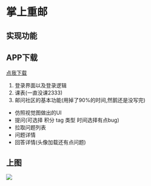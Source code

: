 # 掌上重邮
## 实现功能
## APP下载
[点我下载](https://raw.githubusercontent.com/fenghaha/ZSCY/master/app/release/app-release.apk)
1. 登录界面以及登录逻辑
3. 课表(一直没课2333)
2. 邮问社区的基本功能(用掉了90%的时间,然鹅还是没写完)
+ 仿照视觉图做出的UI
+ 提问(可选择 积分 tag 类型 时间选择有点bug)
+ 拉取问题列表
+ 问题详情
+ 回答详情(头像加载还有点问题)

## 上图
![](gifs/all.gif)
